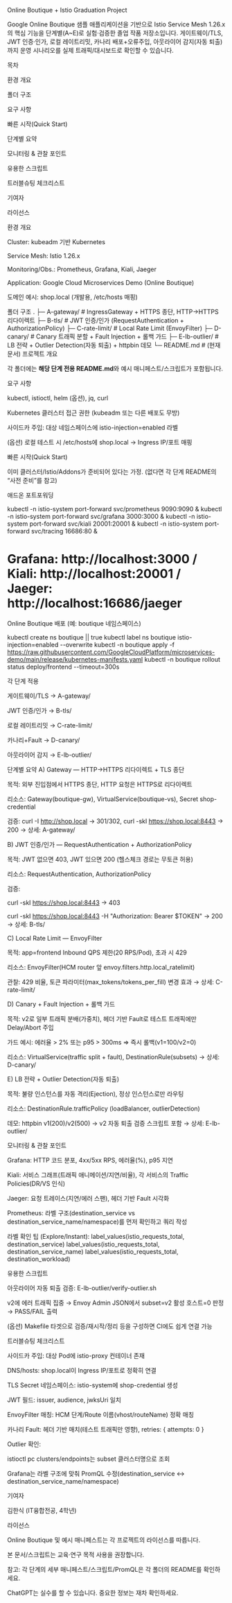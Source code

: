 Online Boutique + Istio Graduation Project

Google Online Boutique 샘플 애플리케이션을 기반으로 Istio Service Mesh 1.26.x의 핵심 기능을 단계별(A~E)로 실험·검증한 졸업 작품 저장소입니다.
게이트웨이/TLS, JWT 인증·인가, 로컬 레이트리밋, 카나리 배포+오류주입, 아웃라이어 감지(자동 퇴출)까지 운영 시나리오를 실제 트래픽/대시보드로 확인할 수 있습니다.

목차

환경 개요

폴더 구조

요구 사항

빠른 시작(Quick Start)

단계별 요약

모니터링 & 관찰 포인트

유용한 스크립트

트러블슈팅 체크리스트

기여자

라이선스

환경 개요

Cluster: kubeadm 기반 Kubernetes

Service Mesh: Istio 1.26.x

Monitoring/Obs.: Prometheus, Grafana, Kiali, Jaeger

Application: Google Cloud Microservices Demo (Online Boutique)

도메인 예시: shop.local (개발용, /etc/hosts 매핑)

폴더 구조
.
├─ A-gateway/        # IngressGateway + HTTPS 종단, HTTP→HTTPS 리다이렉트
├─ B-tls/            # JWT 인증/인가 (RequestAuthentication + AuthorizationPolicy)
├─ C-rate-limit/     # Local Rate Limit (EnvoyFilter)
├─ D-canary/         # Canary 트래픽 분할 + Fault Injection + 롤백 가드
├─ E-lb-outlier/     # LB 전략 + Outlier Detection(자동 퇴출) + httpbin 데모
└─ README.md         # (현재 문서) 프로젝트 개요


각 폴더에는 **해당 단계 전용 README.md**와 예시 매니페스트/스크립트가 포함됩니다.

요구 사항

kubectl, istioctl, helm (옵션), jq, curl

Kubernetes 클러스터 접근 권한 (kubeadm 또는 다른 배포도 무방)

사이드카 주입: 대상 네임스페이스에 istio-injection=enabled 라벨

(옵션) 로컬 테스트 시 /etc/hosts에 shop.local → Ingress IP/포트 매핑

빠른 시작(Quick Start)

이미 클러스터/Istio/Addons가 준비되어 있다는 가정. (없다면 각 단계 README의 “사전 준비”를 참고)

애드온 포트포워딩

kubectl -n istio-system port-forward svc/prometheus 9090:9090 &
kubectl -n istio-system port-forward svc/grafana    3000:3000 &
kubectl -n istio-system port-forward svc/kiali      20001:20001 &
kubectl -n istio-system port-forward svc/tracing    16686:80 &
# Grafana: http://localhost:3000  / Kiali: http://localhost:20001 / Jaeger: http://localhost:16686/jaeger


Online Boutique 배포 (예: boutique 네임스페이스)

kubectl create ns boutique || true
kubectl label ns boutique istio-injection=enabled --overwrite
kubectl -n boutique apply -f https://raw.githubusercontent.com/GoogleCloudPlatform/microservices-demo/main/release/kubernetes-manifests.yaml
kubectl -n boutique rollout status deploy/frontend --timeout=300s


각 단계 적용

게이트웨이/TLS → A-gateway/

JWT 인증/인가 → B-tls/

로컬 레이트리밋 → C-rate-limit/

카나리+Fault → D-canary/

아웃라이어 감지 → E-lb-outlier/

단계별 요약
A) Gateway — HTTP→HTTPS 리다이렉트 + TLS 종단

목적: 외부 진입점에서 HTTPS 종단, HTTP 요청은 HTTPS로 리다이렉트

리소스: Gateway(boutique-gw), VirtualService(boutique-vs), Secret shop-credential

검증: curl -I http://shop.local → 301/302, curl -skI https://shop.local:8443 → 200
→ 상세: A-gateway/

B) JWT 인증/인가 — RequestAuthentication + AuthorizationPolicy

목적: JWT 없으면 403, JWT 있으면 200 (헬스체크 경로는 무토큰 허용)

리소스: RequestAuthentication, AuthorizationPolicy

검증:

curl -skI https://shop.local:8443 → 403

curl -skI https://shop.local:8443 -H "Authorization: Bearer $TOKEN" → 200
→ 상세: B-tls/

C) Local Rate Limit — EnvoyFilter

목적: app=frontend Inbound QPS 제한(20 RPS/Pod), 초과 시 429

리소스: EnvoyFilter(HCM router 앞 envoy.filters.http.local_ratelimit)

관찰: 429 비율, 토큰 파라미터(max_tokens/tokens_per_fill) 변경 효과
→ 상세: C-rate-limit/

D) Canary + Fault Injection + 롤백 가드

목적: v2로 일부 트래픽 분배(가중치), 헤더 기반 Fault로 테스트 트래픽에만 Delay/Abort 주입

가드 예시: 에러율 > 2% 또는 p95 > 300ms ⇒ 즉시 롤백(v1=100/v2=0)

리소스: VirtualService(traffic split + fault), DestinationRule(subsets)
→ 상세: D-canary/

E) LB 전략 + Outlier Detection(자동 퇴출)

목적: 불량 인스턴스를 자동 격리(Ejection), 정상 인스턴스로만 라우팅

리소스: DestinationRule.trafficPolicy (loadBalancer, outlierDetection)

데모: httpbin v1(200)/v2(500) → v2 자동 퇴출 검증 스크립트 포함
→ 상세: E-lb-outlier/

모니터링 & 관찰 포인트

Grafana: HTTP 코드 분포, 4xx/5xx RPS, 에러율(%), p95 지연

Kiali: 서비스 그래프(트래픽 애니메이션/지연/비율), 각 서비스의 Traffic Policies(DR/VS 인식)

Jaeger: 요청 트레이스(지연/에러 스팬), 헤더 기반 Fault 시각화

Prometheus: 라벨 구조(destination_service vs destination_service_name/namespace)를 먼저 확인하고 쿼리 작성

라벨 확인 팁 (Explore/Instant):
label_values(istio_requests_total, destination_service)
label_values(istio_requests_total, destination_service_name)
label_values(istio_requests_total, destination_workload)

유용한 스크립트

아웃라이어 자동 퇴출 검증: E-lb-outlier/verify-outlier.sh

v2에 에러 트래픽 집중 → Envoy Admin JSON에서 subset=v2 활성 호스트=0 판정 → PASS/FAIL 출력

(옵션) Makefile 타겟으로 검증/재시작/정리 등을 구성하면 CI에도 쉽게 연결 가능

트러블슈팅 체크리스트

 사이드카 주입: 대상 Pod에 istio-proxy 컨테이너 존재

 DNS/hosts: shop.local이 Ingress IP/포트로 정확히 연결

 TLS Secret 네임스페이스: istio-system에 shop-credential 생성

 JWT 필드: issuer, audience, jwksUri 일치

 EnvoyFilter 매칭: HCM 단계/Route 이름(vhost/routeName) 정확 매칭

 카나리 Fault: 헤더 기반 매치(테스트 트래픽만 영향), retries: { attempts: 0 }

 Outlier 확인:

istioctl pc clusters/endpoints는 subset 클러스터명으로 조회

Grafana는 라벨 구조에 맞춰 PromQL 수정(destination_service ↔ destination_service_name/namespace)

기여자

김한식 (IT융합전공, 4학년)

라이선스

Online Boutique 및 예시 매니페스트는 각 프로젝트의 라이선스를 따릅니다.

본 문서/스크립트는 교육·연구 목적 사용을 권장합니다.

참고: 각 단계의 세부 매니페스트/스크립트/PromQL은 각 폴더의 README를 확인하세요.

ChatGPT는 실수를 할 수 있습니다. 중요한 정보는 재차 확인하세요.
